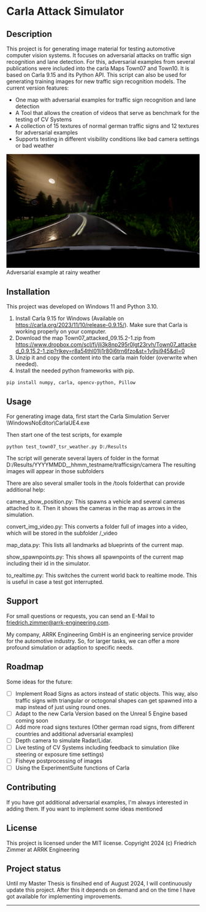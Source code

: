 # Carla Attack Simulator

## Description
This project is for generating image material for testing automotive computer vision systems. It focuses on adversarial attacks on traffic sign recognition and lane detection. 
For this, adversarial examples from several publications were included into the carla Maps Town07 and Town10.
It is based on Carla 9.15 and its Python API.
This script can also be used for generating training images for new traffic sign recognition models.
The current version features:
- One map with adversarial examples for traffic sign recognition and lane detection
- A Tool that allows the creation of videos that serve as benchmark for the testing of CV Systems
- A collection of 15 textures of normal german traffic signs and 12 textures for adversarial examples
- Supports testing in different visibility conditions like bad camera settings or bad weather

![heavy rain](/images/visual.png)
Adversarial example at rainy weather


## Installation
This project was developed on Windows 11 and Python 3.10.
1. Install Carla 9.15 for Windows (Available on https://carla.org/2023/11/10/release-0.9.15/). Make sure that Carla is working properly on your computer.
2. Download the map Town07_attacked_09.15.2-1.zip from https://www.dropbox.com/scl/fi/jli3k8np295r0lgt23rvh/Town07_attacked_0.9.15.2-1.zip?rlkey=r8a54thl01lj1r80i6trn6fzo&st=1v9si945&dl=0
3. Unzip it and copy the content into the carla main folder (overwrite when needed).
4. Install the needed python frameworks with pip.
```
pip install numpy, carla, opencv-python, Pillow
```

## Usage
For generating image data, first start the Carla Simulation Server \WindowsNoEditor\CarlaUE4.exe

Then start one of the test scripts, for example
```
python test_town07_tsr_weather.py D:/Results
```
The script will generate several layers of folder in the format D:/Results/YYYYMMDD__hhmm_testname/trafficsign/camera
The resulting images will appear in those subfolders

There are also several smaller tools in the /tools folderthat can provide additional help:

camera_show_position.py:
This spawns a vehicle and several cameras attached to it. Then it shows the cameras in the map as arrows in the simulation.

convert_img_video.py:
This converts a folder full of images into a video, which will be stored in the subfolder /_video

map_data.py:
This lists all landmarks ad blueprints of the current map.

show_spawnpoints.py:
This shows all spawnpoints of the current map including their id in the simulator.

to_realtime.py:
This switches the current world back to realtime mode. This is useful in case a test got interrupted.

## Support
For small questions or requests, you can send an E-Mail to friedrich.zimmer@arrk-engineering.com.

My company, ARRK Engineering GmbH is an engineering service provider for the automotive industry.
So, for larger tasks, we can offer a more profound simulation or adaption to specific needs.

## Roadmap

Some ideas for the future:
- [ ] Implement Road Signs as actors instead of static objects. This way, also traffic signs with triangular or octogonal shapes can get spawned into a map instead of just using round ones.
- [ ] Adapt to the new Carla Version based on the Unreal 5 Engine based coming soon
- [ ] Add more road signs textures (Other german road signs, from different countries and additional adversarial examples)
- [ ] Depth camera to simulate Radar/Lidar.
- [ ] Live testing of CV Systems including feedback to simulation (like steering or exposure time settings)
- [ ] Fisheye postprocessing of images
- [ ] Using the ExperimentSuite functions of Carla

## Contributing
If you have got additional adversarial examples, I'm always interested in adding them. If you want to implement some ideas mentioned


## License
This project is licensed under the MIT license.
Copyright 2024 (c) Friedrich Zimmer at ARRK Engineering

## Project status
Until my Master Thesis is finsihed end of August 2024, I will continuously update this project. After this it depends on demand and on the time I have got available for implementing improvements.

***

